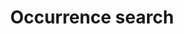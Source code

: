 ---
permalink: /nl/occurrence/search
lang-ref: occurrence/search
title: Occurrence search
description: We publish open data
layout: occurrence
---
